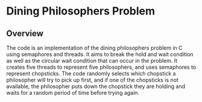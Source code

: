# Dining Philosophers Problem

## Overview
The code is an implementation of the dining philosophers problem in C using semaphores and threads. It aims to break the hold and wait condition as well as the circular wait condition that can occur in the problem. It creates five threads to represent five philosophers, and uses semaphores to represent chopsticks. The code randomly selects which chopstick a philosopher will try to pick up first, and if one of the chopsticks is not available, the philosopher puts down the chopstick they are holding and waits for a random period of time before trying again.
